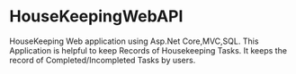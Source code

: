 # HouseKeepingWebAPI
HouseKeeping Web application using Asp.Net Core,MVC,SQL.
This Application is helpful to keep Records of Housekeeping Tasks.
It keeps the record of Completed/Incompleted Tasks by users.

